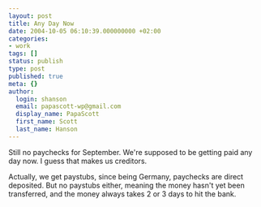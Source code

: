 ```yaml
---
layout: post
title: Any Day Now
date: 2004-10-05 06:10:39.000000000 +02:00
categories:
- work
tags: []
status: publish
type: post
published: true
meta: {}
author:
  login: shanson
  email: papascott-wp@gmail.com
  display_name: PapaScott
  first_name: Scott
  last_name: Hanson
---
```

<p>Still no paychecks for September. We're supposed to be getting paid any day now. I guess that makes us creditors.</p>
<p>Actually, we get paystubs, since being Germany, paychecks are direct deposited. But no paystubs either, meaning the money hasn't yet been transferred, and the money always takes 2 or 3 days to hit the bank.</p>
